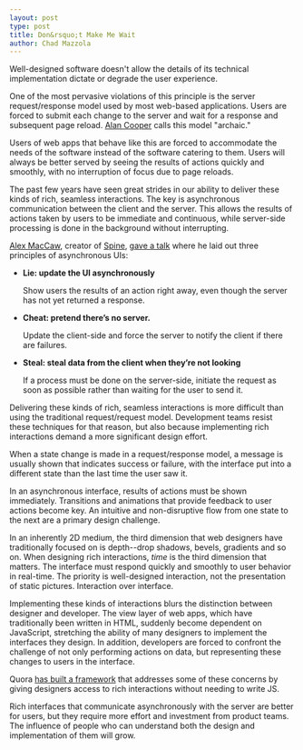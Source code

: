 ```yaml
---
layout: post
type: post
title: Don&rsquo;t Make Me Wait
author: Chad Mazzola
---
```


Well-designed software doesn't allow the details of its technical implementation dictate or degrade the user experience.

One of the most pervasive violations of this principle is the server request/response model used by most web-based applications. Users are forced to submit each change to the server and wait for a response and subsequent page reload. [Alan Cooper](http://en.wikipedia.org/wiki/Alan_Cooper) calls this model "archaic."

Users of web apps that behave like this are forced to accommodate the needs of the software instead of the software catering to them. Users will always be better served by seeing the results of actions quickly and smoothly, with no interruption of focus due to page reloads.

The past few years have seen great strides in our ability to deliver these kinds of rich, seamless interactions. The key is asynchronous communication between the client and the server. This allows the results of actions taken by users to be immediate and continuous, while server-side processing is done in the background without interrupting.

[Alex MacCaw](http://blog.alexmaccaw.com/), creator of [Spine](https://github.com/maccman/spine), [gave a talk](http://www.infoq.com/presentations/Asynchronous-UI) where he laid out three principles of asynchronous UIs:

<ul>
  <li>
    <strong>Lie: update the UI asynchronously</strong>
    <p>Show users the results of an action right away, even though the server has not yet returned a response.</p>
  </li>

  <li>
    <strong>Cheat: pretend there&rsquo;s no server.</strong>
    <p>Update the client-side and force the server to notify the client if there are failures.</p>
  </li>

  <li>
    <strong>Steal: steal data from the client when they&rsquo;re not looking</strong>
    <p>If a process must be done on the server-side, initiate the request as soon as possible rather than waiting for the user to send it.</p>
  </li>
</ul>

Delivering these kinds of rich, seamless interactions is more difficult than using the traditional request/request model. Development teams resist these techniques for that reason, but also because implementing rich interactions demand a more significant design effort.

When a state change is made in a request/response model, a message is usually shown that indicates success or failure, with the interface put into a different state than the last time the user saw it. 

In an asynchronous interface, results of actions must be shown immediately. Transitions and animations that provide feedback to user actions become key. An intuitive and non-disruptive flow from one state to the next are a primary design challenge.

In an inherently 2D medium, the third dimension that web designers have traditionally focused on is depth--drop shadows, bevels, gradients and so on. When designing rich interactions, _time_ is the third dimension that matters. The interface must respond quickly and smoothly to user behavior in real-time. The priority is well-designed interaction, not the presentation of static pictures. Interaction over interface.

Implementing these kinds of interactions blurs the distinction between designer and developer. The view layer of web apps, which have traditionally been written in HTML, suddenly become dependent on JavaScript, stretching the ability of many designers to implement the interfaces they design. In addition, developers are forced to confront the challenge of not only performing actions on data, but representing these changes to users in the interface.

Quora [has built a framework](https://www.quora.com/David-Cole/Posts/Designers-Will-Code) that addresses some of these concerns by giving designers access to rich interactions without needing to write JS.

Rich interfaces that communicate asynchronously with the server are better for users, but they require more effort and investment from product teams. The influence of people who can understand both the design and implementation of them will grow.

